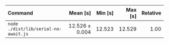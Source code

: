 | Command | Mean [s] | Min [s] | Max [s] | Relative |
|:---|---:|---:|---:|---:|
| `node ./dist/lib/serial-no-await.js` | 12.526 ± 0.004 | 12.523 | 12.529 | 1.00 |
